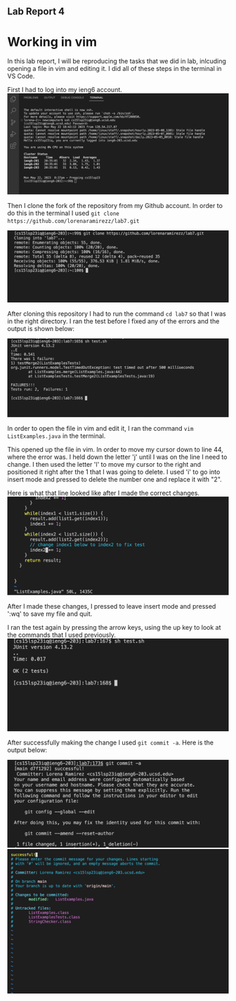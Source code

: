 ## Lab Report 4
# Working in vim

In this lab report, I will be reproducing the tasks that we did in lab, inlcuding opening a file in vim and editing it. I did all of these steps in the 
terminal in VS Code. 

First I had to log into my ieng6 account. 
![logging in](loggingin.png)

Then I clone the fork of the repository from my Github account. In order to do this in the terminal I used 
`git clone https://github.com/lorenaramirezz/lab7.git`

![gitclone](gitclone.png)

After cloning this repository I had to run the command `cd lab7` so that I was in the right directory.
I ran the test before I fixed any of the errors and the output is shown below:

![failed](failedTest.png)

In order to open the file in vim and edit it, I ran the command `vim ListExamples.java` in the terminal. 

This opened up the file in vim. In order to move my cursor down to line 44, where the error was. I held down the letter 'j' until I was on the line I need to
change. I then used the letter 'l' to move my cursor to the right and positioned it right after the 1 that I was going to delete. I used 'i' to go into 
insert mode and pressed <delete> to delete the number one and replace it with "2". 
  
Here is what that line looked like after I made the correct changes. 
 ![fix](fixingError.png) 
  
After I made these changes, I pressed <esc> to leave insert mode and pressed ':wq' to save my file and quit. 
  
I ran the test again by pressing the arrow keys, using the up key to look at the commands that I used previously. 
![success](successfulTest.png)
  
  
After successfully making the change I used `git commit -a`.
  Here is the output below:
  
![commit](gitcommit1.png)
![commit](gitcommit2.png)
  

  

  
  
  
  
  
  
  
  
  
  







